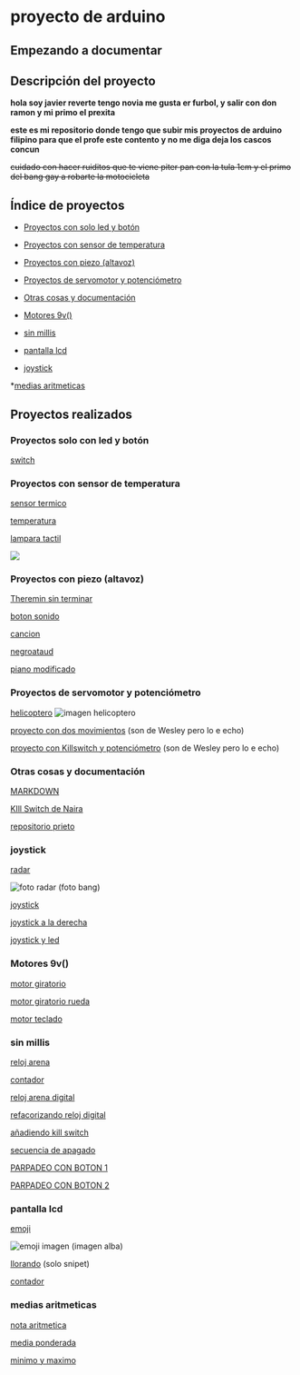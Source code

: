 # proyecto de arduino 
## Empezando a documentar

## Descripción del proyecto 

<b>hola soy javier reverte tengo novia me gusta er furbol, y salir con don ramon y mi primo el prexita </b>

<b>este es mi repositorio donde tengo que subir mis proyectos de arduino filipino para que el profe este contento y no me diga deja los cascos concun</b>

<del>cuidado con hacer ruiditos que te viene piter pan con la tula 1cm y el primo del bang gay a robarte la motocicleta</del>

## Índice de proyectos

* [Proyectos con solo led y botón](https://github.com/reverte04/arduino/blob/main/README.md#proyectos-solo-con-led-y-bot%C3%B3n)

* [Proyectos con sensor de temperatura](https://github.com/reverte04/arduino/blob/main/README.md#proyectos-con-sensor-de-temperatura)

* [Proyectos con piezo (altavoz)](https://github.com/reverte04/arduino/blob/main/README.md#proyectos-con-piezo-altavoz )

* [Proyectos de servomotor y potenciómetro](https://github.com/reverte04/arduino/blob/main/README.md#proyectos-de-servomotor-y-potenci%C3%B3metro)

* [Otras cosas y documentación](https://github.com/reverte04/arduino/blob/main/README.md#otras-cosas-y-documentaci%C3%B3n)

* [Motores 9v()](https://github.com/reverte04/arduino/blob/main/README.md#proyectos-con-uso-de-millis--sin-delay-) 

* [sin millis](https://github.com/reverte04/arduino/blob/main/README.md#sin-millis)

* [pantalla lcd](https://github.com/reverte04/arduino/blob/main/README.md#pantalla-lcd)

* [joystick](https://github.com/reverte04/arduino/blob/main/README.md#joystick)

*[medias aritmeticas](https://github.com/reverte04/arduino/blob/main/README.md#medias-aritmeticas) 

## Proyectos realizados

### Proyectos solo con led y botón
[switch](https://github.com/reverte04/arduino/blob/main/Stitch_arduino.ino)

### Proyectos con sensor de temperatura
[sensor termico](https://github.com/reverte04/arduino/blob/main/calentamientorev.ino)

[temperatura](https://github.com/reverte04/arduino/blob/main/TEMPERATURA__ARDUINO.ino)

[lampara tactil](https://github.com/reverte04/arduino/blob/main/led_lampara_tactil.ino)

![](https://github.com/reverte04/arduino/blob/main/lolol.jpeg)


### Proyectos con piezo (altavoz)

[Theremin sin terminar](https://github.com/reverte04/arduino/blob/main/lolo.ino)

[boton sonido](https://github.com/reverte04/arduino/blob/main/SNIPPET_KILL_SWITCH.CPP)

[cancion](https://github.com/reverte04/arduino/blob/main/pitomusic.ino)  

[negroataud](https://github.com/reverte04/arduino/blob/main/negroataud.ino)

[piano modificado](https://github.com/reverte04/arduino/blob/main/piano.ino)



### Proyectos de servomotor y potenciómetro
[helicoptero](https://github.com/reverte04/arduino/blob/main/elicopterooo.ino)
![imagen helicoptero](https://github.com/reverte04/arduino/blob/main/IMG_20210208_121903_1.jpg)

[proyecto con dos movimientos](https://github.com/Wesley3455/Arduino-/blob/main/sketch_feb09b_wsb.ino) (son de Wesley pero lo e echo)

[proyecto con Killswitch y potenciómetro](https://github.com/Wesley3455/Arduino-/blob/main/sketch_feb09b_wsb.ino) (son de Wesley pero lo e echo)


### Otras cosas y documentación

[MARKDOWN](https://guides.github.com/pdfs/markdown-cheatsheet-online.pdf)

[KIll Switch de Naira](https://github.com/chechiliaa/arduino/blob/main/triple_luz_naira.ino)

[repositorio prieto](https://github.com/d-prieto/arduinoCourse#repositorios-de-alumnos)

### joystick

[radar](https://github.com/reverte04/arduino/blob/main/radar_reverte.ino)

![foto radar](https://raw.githubusercontent.com/chenbangwei/Arduino/main/radar.jpg) (foto bang)

[joystick](https://github.com/reverte04/arduino/blob/main/joystick.ino)

[joystick a la derecha](https://github.com/reverte04/arduino/blob/main/radar_a_la_derecha_reverte.ino)

[joystick y led](https://github.com/reverte04/arduino/blob/main/joystick_y_led.ino)

### Motores 9v()

[motor giratorio](https://github.com/Albitah24/arduino/blob/main/motor_giratorio_de_feria.ino)

[motor giratorio rueda](https://github.com/Albitah24/arduino/blob/main/motor_giratorio_de__feria_moderable_con_rueda.ino)

[motor teclado](https://github.com/reverte04/arduino/blob/main/motor_teclado.ino)

### sin millis
[reloj arena](https://github.com/Albitah24/arduino/blob/main/Reloj__de_arena_UwU.ino)

[contador](https://github.com/reverte04/arduino/blob/main/contador.ino)

[reloj arena digital](https://github.com/reverte04/arduino/blob/main/reloj_arena_digital.ino)

[refacorizando reloj digital](https://github.com/reverte04/arduino/blob/main/refactorizando_reloj_digital.ino)

[añadiendo kill switch](https://github.com/reverte04/arduino/blob/main/a_adiendo_kill_switch.ino)

[secuencia de apagado](https://github.com/reverte04/arduino/blob/main/Creando_una_secuencia_de_apagado.ino.ino)

[PARPADEO CON BOTON 1](https://github.com/reverte04/arduino/blob/main/PARPADEO_CON_BOTON_1.ino.ino)

[PARPADEO CON BOTON 2](https://github.com/reverte04/arduino/blob/main/PARPADEO_CON_BOTON_2.ino.ino)

### pantalla lcd
[emoji](https://github.com/reverte04/arduino/blob/main/emogi.ino)

![emoji imagen](https://raw.githubusercontent.com/Albitah24/arduino/main/Captura%20de%20pantalla%20de%202021-03-11%2012-56-38.png) (imagen alba)

[llorando](https://github.com/reverte04/arduino/blob/main/cara%20llorando) (solo snipet)

[contador](https://github.com/reverte04/arduino/blob/main/numeros.ino)

### medias aritmeticas
[nota aritmetica](https://github.com/reverte04/arduino/blob/main/nota_aritmetica.ino)

[media ponderada](https://github.com/reverte04/arduino/blob/main/nota_ponderada.ino)

[minimo y maximo](https://github.com/reverte04/arduino/blob/main/nota_minimo_maximo.ino)



